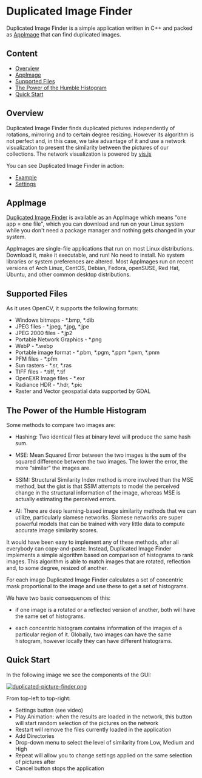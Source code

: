 # Duplicated Image Finder

Duplicated Image Finder is a simple application written in C++ and packed
as [AppImage](https://appimage.org/) that can find duplicated images.

## Content
- [Overview](#overview)
- [AppImage](#appimage)
- [Supported Files](#supported-files)
- [The Power of the Humble Histogram](#the-power-of-the-humble-histogram)
- [Quick Start](#quick-start)

## Overview

Duplicated Image Finder finds duplicated pictures independently of rotations,
mirroring and to certain degree resizing. However its algorithm is not perfect
and, in this case, we take advantage of it and use a network visualization to
present the similarity between the pictures of our collections.
The network visualization is powered by [vis.js](https://visjs.org/)

You can see Duplicated Image Finder in action:

- [Example](https://odysee.com/@volatilflerovium:3/Duplicated_Picture_Finder_1:c)
- [Settings](https://odysee.com/@volatilflerovium:3/Duplicated_Picture_Finder_Settings:5)

## AppImage

[Duplicated Image Finder](https://github.com/volatilflerovium/Duplicate_Image_Finder/releases)
is available as an AppImage which means "one app = one file", which you can download and run on your
Linux system while you don't need a package manager and nothing gets changed
in your system.

AppImages are single-file applications that run on most Linux distributions.
Download it, make it executable, and run! No need to install.
No system libraries or system preferences are altered.
Most AppImages run on recent versions of Arch Linux, CentOS, Debian, Fedora,
openSUSE, Red Hat, Ubuntu, and other common desktop distributions.

## Supported Files
As it uses OpenCV, it supports the following formats:

* Windows bitmaps - *.bmp, *.dib
* JPEG files - *.jpeg, *.jpg, *.jpe
* JPEG 2000 files - *.jp2
* Portable Network Graphics - *.png
* WebP - *.webp
* Portable image format - *.pbm, *.pgm, *.ppm *.pxm, *.pnm
* PFM files - *.pfm
* Sun rasters - *.sr, *.ras
* TIFF files - *.tiff, *.tif
* OpenEXR Image files - *.exr
* Radiance HDR - *.hdr, *.pic
* Raster and Vector geospatial data supported by GDAL

## The Power of the Humble Histogram

Some methods to compare two images are:

*	Hashing:
		Two identical files at binary level will produce the same hash sum.

*	MSE:
		Mean Squared Error between the two images is the sum of the squared difference between the two images. The lower the error, the more “similar” the images are.

*	SSIM:
		Structural Similarity Index method is more involved than the MSE method, 
		but the gist is that SSIM attempts to model the perceived change in the 
		structural information of the image, whereas MSE is actually estimating 
		the perceived errors.

*	AI:
		There are deep learning-based image similarity methods that we can utilize, particularly siamese networks. Siamese networks are super powerful models that can be trained with very little data to compute accurate image similarity scores.

It would have been easy to implement any of these methods, after all everybody can
copy-and-paste. Instead, Duplicated Image Finder implements a simple algorithm
based on comparison of histograms to rank images. This algorithm is able to
match images that are rotated, reflection and, to some degree, resized of
another.

For each image Duplicated Image Finder calculates a set of concentric mask
proportional to the image and use these to get a set of histograms.

We have two basic consequences of this:

* if one image is a rotated or a reflected version of another, both 
will have the same set of histograms.

* each concentric histogram contains information of the images of a particular
region of it. Globally, two images can have the same histogram, however
locally they can have different histograms.

## Quick Start

In the following image we see the components of the GUI:

[![duplicated-picture-finder.png](https://i.postimg.cc/RFMHj3WR/duplicated-picture-finder.png)](https://postimg.cc/06BjSydM)

From top-left to top-right:

- Settings button (see video)
- Play Animation: when the results are loaded in the network, this button will
	start random selection of the pictures on the network
- Restart will remove the files currently loaded in the application
- Add Directories
- Drop-down menu to select the level of similarity from Low, Medium and High
- Repeat will allow you to change settings applied on the same selection of pictures after
- Cancel button stops the application
